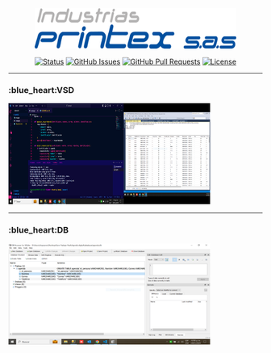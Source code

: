 
<div align="center">


</div>
<br>
<br>
<p align="center">
  <a href="" rel="noopener">
 <img width=400px height=80px src="/images/Logo Printex [Convertido].png" alt="Project logo"></a>
</p>


<div align="center">

[![Status](https://img.shields.io/badge/status-active-success.svg)]()
[![GitHub Issues](https://img.shields.io/github/issues/kylelobo/The-Documentation-Compendium.svg)](https://github.com/kylelobo/The-Documentation-Compendium/issues)
[![GitHub Pull Requests](https://img.shields.io/github/issues-pr/kylelobo/The-Documentation-Compendium.svg)](https://github.com/kylelobo/The-Documentation-Compendium/pulls)
[![License](https://img.shields.io/badge/license-MIT-blue.svg)](/LICENSE)

</div>
<hr>


                                                                                                                                                                                                                                                                                                                                                                                                                                                                                                                                                                                                                     
<h3>:blue_heart:VSD</h3>
<img width=400px height=200px src="/images/CapturaVisual.PNG" alt="Projectlogo">
<hr>
<h3>:blue_heart:DB</h3>
<img width=400px height=200px src="/images/CapturaBasedeDatos.PNG" alt="Projectlogo">


</a>

